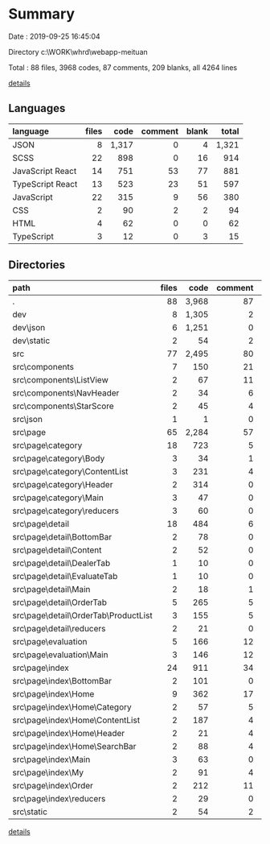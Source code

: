 # Summary

Date : 2019-09-25 16:45:04

Directory c:\WORK\whrd\webapp-meituan

Total : 88 files,  3968 codes, 87 comments, 209 blanks, all 4264 lines

[details](details.md)

## Languages
| language | files | code | comment | blank | total |
| :--- | ---: | ---: | ---: | ---: | ---: |
| JSON | 8 | 1,317 | 0 | 4 | 1,321 |
| SCSS | 22 | 898 | 0 | 16 | 914 |
| JavaScript React | 14 | 751 | 53 | 77 | 881 |
| TypeScript React | 13 | 523 | 23 | 51 | 597 |
| JavaScript | 22 | 315 | 9 | 56 | 380 |
| CSS | 2 | 90 | 2 | 2 | 94 |
| HTML | 4 | 62 | 0 | 0 | 62 |
| TypeScript | 3 | 12 | 0 | 3 | 15 |

## Directories
| path | files | code | comment | blank | total |
| :--- | ---: | ---: | ---: | ---: | ---: |
| . | 88 | 3,968 | 87 | 209 | 4,264 |
| dev | 8 | 1,305 | 2 | 8 | 1,315 |
| dev\json | 6 | 1,251 | 0 | 2 | 1,253 |
| dev\static | 2 | 54 | 2 | 6 | 62 |
| src | 77 | 2,495 | 80 | 194 | 2,769 |
| src\components | 7 | 150 | 21 | 15 | 186 |
| src\components\ListView | 2 | 67 | 11 | 10 | 88 |
| src\components\NavHeader | 2 | 34 | 6 | 1 | 41 |
| src\components\StarScore | 2 | 45 | 4 | 4 | 53 |
| src\json | 1 | 1 | 0 | 1 | 2 |
| src\page | 65 | 2,284 | 57 | 172 | 2,513 |
| src\page\category | 18 | 723 | 5 | 53 | 781 |
| src\page\category\Body | 3 | 34 | 1 | 9 | 44 |
| src\page\category\ContentList | 3 | 231 | 4 | 10 | 245 |
| src\page\category\Header | 2 | 314 | 0 | 15 | 329 |
| src\page\category\Main | 3 | 47 | 0 | 6 | 53 |
| src\page\category\reducers | 3 | 60 | 0 | 8 | 68 |
| src\page\detail | 18 | 484 | 6 | 35 | 525 |
| src\page\detail\BottomBar | 2 | 78 | 0 | 1 | 79 |
| src\page\detail\Content | 2 | 52 | 0 | 3 | 55 |
| src\page\detail\DealerTab | 1 | 10 | 0 | 2 | 12 |
| src\page\detail\EvaluateTab | 1 | 10 | 0 | 2 | 12 |
| src\page\detail\Main | 2 | 18 | 1 | 3 | 22 |
| src\page\detail\OrderTab | 5 | 265 | 5 | 15 | 285 |
| src\page\detail\OrderTab\ProductList | 3 | 155 | 5 | 8 | 168 |
| src\page\detail\reducers | 2 | 21 | 0 | 4 | 25 |
| src\page\evaluation | 5 | 166 | 12 | 16 | 194 |
| src\page\evaluation\Main | 3 | 146 | 12 | 13 | 171 |
| src\page\index | 24 | 911 | 34 | 68 | 1,013 |
| src\page\index\BottomBar | 2 | 101 | 0 | 6 | 107 |
| src\page\index\Home | 9 | 362 | 17 | 22 | 401 |
| src\page\index\Home\Category | 2 | 57 | 5 | 7 | 69 |
| src\page\index\Home\ContentList | 2 | 187 | 4 | 6 | 197 |
| src\page\index\Home\Header | 2 | 21 | 4 | 3 | 28 |
| src\page\index\Home\SearchBar | 2 | 88 | 4 | 4 | 96 |
| src\page\index\Main | 3 | 63 | 0 | 8 | 71 |
| src\page\index\My | 2 | 91 | 4 | 4 | 99 |
| src\page\index\Order | 2 | 212 | 11 | 13 | 236 |
| src\page\index\reducers | 2 | 29 | 0 | 7 | 36 |
| src\static | 2 | 54 | 2 | 6 | 62 |

[details](details.md)
